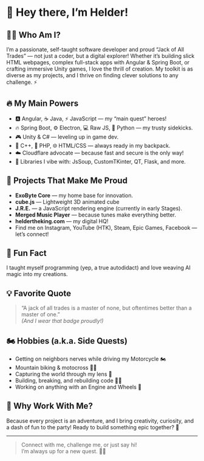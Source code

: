 # 👋 Hey there, I’m Helder!

## 🧑‍💻 Who Am I?

I’m a passionate, self-taught software developer and proud “Jack of All Trades” — not just a coder, but a digital explorer! Whether it’s building slick HTML webpages, complex full-stack apps with Angular & Spring Boot, or crafting immersive Unity games, I love the thrill of creation. My toolkit is as diverse as my projects, and I thrive on finding clever solutions to any challenge. ⚡️

## 🔥 My Main Powers

- 🅰️ Angular, ☕ Java, ⚡️ JavaScript — my “main quest” heroes!
- 🔥 Spring Boot, ⚙️ Electron, 💻 Raw JS, 🐍 Python — my trusty sidekicks.
- 🎮 Unity & C# — leveling up in game dev.
- 💾 C++, 🐘 PHP, 🌐 HTML/CSS — always ready in my backpack.
- ☁️ Cloudflare advocate — because fast and secure is the only way!
- 🔗 Libraries I vibe with: JsSoup, CustomTKinter, QT, Flask, and more.

## 🚀 Projects That Make Me Proud

- **ExoByte Core** — my home base for innovation.
- **cube.js** — Lightweight 3D animated cube
- **J.R.E.** — a JavaScript rendering engine (currently in early Stages).
- **Merged Music Player** — because tunes make everything better.
- **heldertheking.com** — my digital HQ!  
- Find me on Instagram, YouTube (HTK), Steam, Epic Games, Facebook — let’s connect!

## 🤖 Fun Fact

I taught myself programming (yep, a true autodidact) and love weaving AI magic into my creations. 

## 💡 Favorite Quote

> “A jack of all trades is a master of none, but oftentimes better than a master of one.”  
> *(And I wear that badge proudly!)*

## 🏍️ Hobbies (a.k.a. Side Quests)

- Getting on neighbors nerves while driving my Motorcycle 🏍️
- Mountain biking & motocross 🚵‍♂️
- Capturing the world through my lens 📸
- Building, breaking, and rebuilding code 🧑‍💻
- Working on anything with an Engine and Wheels 🔧

## 🌟 Why Work With Me?

Because every project is an adventure, and I bring creativity, curiosity, and a dash of fun to the party! Ready to build something epic together? 🚀

---

> Connect with me, challenge me, or just say hi!  
> I’m always up for a new quest. 🎲✨
